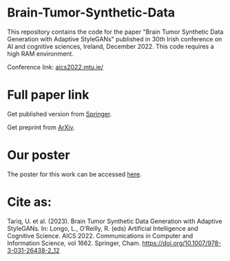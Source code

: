 # Brain-Tumor-Synthetic-Data
This repository contains the code for the paper "Brain Tumor Synthetic Data Generation with Adaptive StyleGANs" published in 30th Irish conference on AI and cognitive sciences, Ireland, December 2022.
This code requires a high RAM environment. 


Conference link: [aics2022.mtu.ie/](aics2022.mtu.ie/)

# Full paper link
Get published version from [Springer](https://link.springer.com/chapter/10.1007/978-3-031-26438-2_12).

Get preprint from [ArXiv](https://arxiv.org/abs/2212.01772).

# Our poster
The poster for this work can be accessed [here](/posterAICS.pdf).

# Cite as:
Tariq, U. et al. (2023). Brain Tumor Synthetic Data Generation with Adaptive StyleGANs. In: Longo, L., O’Reilly, R. (eds) Artificial Intelligence and Cognitive Science. AICS 2022. Communications in Computer and Information Science, vol 1662. Springer, Cham. https://doi.org/10.1007/978-3-031-26438-2_12
